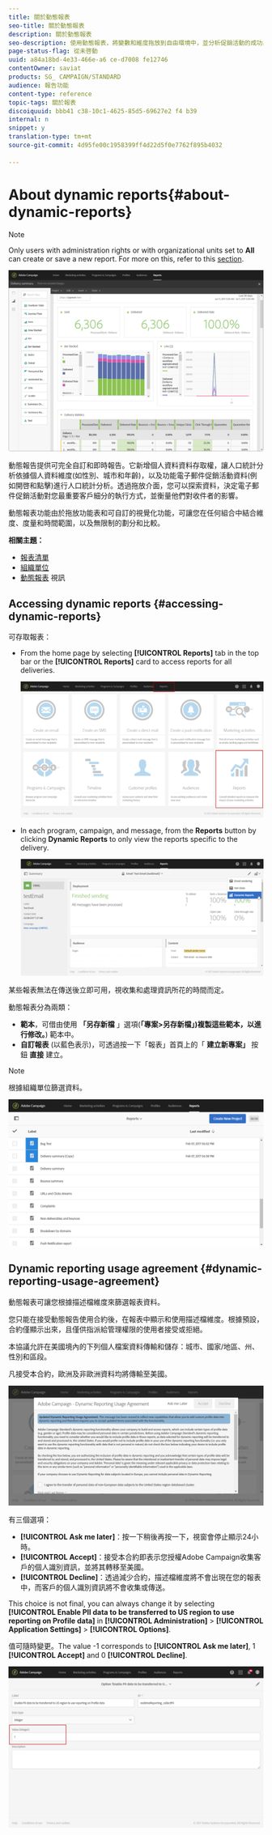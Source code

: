 ```yaml
---
title: 關於動態報表
seo-title: 關於動態報表
description: 關於動態報表
seo-description: 使用動態報表，將變數和維度拖放到自由環境中，並分析促銷活動的成功與否。
page-status-flag: 從未啓動
uuid: a84a18bd-4e33-466e-a6 ce-d7008 fe12746
contentOwner: saviat
products: SG_ CAMPAIGN/STANDARD
audience: 報告功能
content-type: reference
topic-tags: 關於報表
discoiquuid: bbb41 c38-10c1-4625-85d5-69627e2 f4 b39
internal: n
snippet: y
translation-type: tm+mt
source-git-commit: 4d95fe00c1958399ff4d22d5f0e7762f895b4032

---
```



# About dynamic reports{#about-dynamic-reports}

>[!NOTE]
>
>Only users with administration rights or with organizational units set to **All** can create or save a new report. For more on this, refer to this [section](../../administration/using/users-management.md).

![](assets/dynamic_report_intro.png)

動態報告提供可完全自訂和即時報告。它新增個人資料資料存取權，讓人口統計分析依據個人資料維度(如性別、城市和年齡)，以及功能電子郵件促銷活動資料(例如開啓和點擊)進行人口統計分析。透過拖放介面，您可以探索資料，決定電子郵件促銷活動對您最重要客戶細分的執行方式，並衡量他們對收件者的影響。

動態報表功能由於拖放功能表和可自訂的視覺化功能，可讓您在任何組合中結合維度、度量和時間範圍，以及無限制的劃分和比較。


**相關主題：**

* [報表清單](../../reporting/using/defining-the-report-period.md)
* [組織單位](../../administration/using/organizational-units.md)
* [動態報表](https://helpx.adobe.com/campaign/kt/acs/using/acs-creating-a-dynamic-report-feature-video-use.html) 視訊

## Accessing dynamic reports {#accessing-dynamic-reports}

可存取報表：

* From the home page by selecting **[!UICONTROL Reports]** tab in the top bar or the **[!UICONTROL Reports]** card to access reports for all deliveries.

   ![](assets/campaign_reports_access.png)

* In each program, campaign, and message, from the **Reports** button by clicking **Dynamic Reports** to only view the reports specific to the delivery.

   ![](assets/campaign_reports_description.png)

某些報表無法在傳送後立即可用，視收集和處理資訊所花的時間而定。

動態報表分為兩類：

* **範本**，可借由使用 **「另存新檔** 」選項(**「專案&gt;另存新檔」)複製這些範本，以進行修改。**) 範本中。
* **自訂報表** (以藍色表示)，可透過按一下「報表」首頁上的「 **建立新專案」** 按鈕 **直接** 建立。

>[!NOTE]
>
>根據組織單位篩選資料。

![](assets/dynamic_report_overview.png)


## Dynamic reporting usage agreement {#dynamic-reporting-usage-agreement}

動態報表可讓您根據描述檔維度來篩選報表資料。

您只能在接受動態報告使用合約後，在報表中顯示和使用描述檔維度。根據預設，合約僅顯示出來，且僅供指派給管理權限的使用者接受或拒絕。

本協議允許在美國境內的下列個人檔案資料傳輸和儲存：城市、國家/地區、州、性別和區段。

凡接受本合約，歐洲及非歐洲資料均將傳輸至美國。

![](assets/pii_window.png)

有三個選項：

* **[!UICONTROL Ask me later]**：按一下稍後再按一下，視窗會停止顯示24小時。
* **[!UICONTROL Accept]**：接受本合約即表示您授權Adobe Campaign收集客戶的個人識別資訊，並將其轉移至美國。
* **[!UICONTROL Decline]**：透過減少合約，描述檔維度將不會出現在您的報表中，而客戶的個人識別資訊將不會收集或傳送。

This choice is not final, you can always change it by selecting **[!UICONTROL Enable PII data to be transferred to US region to use reporting on Profile data]** in **[!UICONTROL Administration]** &gt; **[!UICONTROL Application Settings]** &gt; **[!UICONTROL Options]**.

值可隨時變更。The value -1 corresponds to **[!UICONTROL Ask me later]**, 1 **[!UICONTROL Accept]** and 0 **[!UICONTROL Decline]**.

![](assets/pii_window_2.png)

